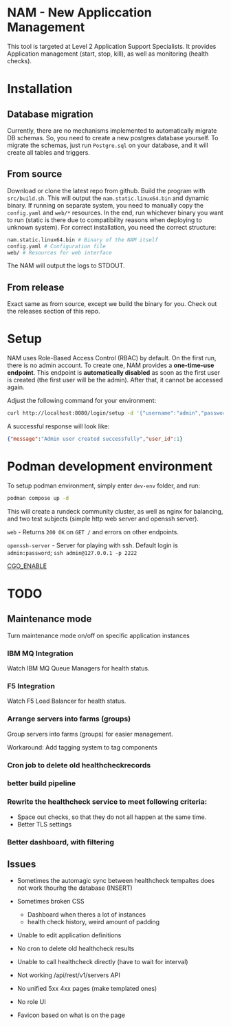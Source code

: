 # NAM - New Appliccation Management
This tool is targeted at Level 2 Application Support Specialists. It provides Application management (start, stop, kill), as well as monitoring (health checks).

# Installation

## Database migration
Currently, there are no mechanisms implemented to automatically migrate DB schemas. So, you need to create a new postgres database yourself. To migrate the schemas, just run `Postgre.sql` on your database, and it will create all tables and triggers.

## From source
Download or clone the latest repo from github. Build the program with `src/build.sh`. This will output the `nam.static.linux64.bin` and dynamic binary. If running on separate system, you need to manually copy the `config.yaml` and `web/*` resources. In the end, run whichever binary you want to run (static is there due to compatibility reasons when deploying to unknown system). For correct installation, you need the correct structure:
```bash
nam.static.linux64.bin # Binary of the NAM itself
config.yaml # Configuration file
web/ # Resources for web interface
```
The NAM will output the logs to STDOUT.

## From release
Exact same as from source, except we build the binary for you. Check out the releases section of this repo.

# Setup

NAM uses Role-Based Access Control (RBAC) by default. On the first run, there is no admin account. To create one, NAM provides a **one-time-use endpoint**. This endpoint is **automatically disabled** as soon as the first user is created (the first user will be the admin). After that, it cannot be accessed again.

Adjust the following command for your environment:

```bash
curl http://localhost:8080/login/setup -d '{"username":"admin","password":"admin","email":"admin@nam.local"}' -X POST
```

A successful response will look like:

```json
{"message":"Admin user created successfully","user_id":1}
```

# Podman development environment
To setup podman environment, simply enter `dev-env` folder, and run:
```bash
podman compose up -d
```
This will create a rundeck community cluster, as well as nginx for balancing, and two test subjects (simple http web server and openssh server).

`web` - Returns `200 OK` on `GET /` and errors on other endpoints.

`openssh-server` - Server for playing with ssh. Default login is `admin:password`; `ssh admin@127.0.0.1 -p 2222`

[CGO_ENABLE](https://github.com/go101/go101/wiki/CGO-Environment-Setup)

# TODO

## Maintenance mode
Turn maintenance mode on/off on specific application instances

### IBM MQ Integration
Watch IBM MQ Queue Managers for health status.

### F5 Integration
Watch F5 Load Balancer for health status.

### Arrange servers into farms (groups)
Group servers into farms (groups) for easier management.

Workaround: Add tagging system to tag components

### Cron job to delete old healthcheckrecords
### better build pipeline

### Rewrite the healthcheck service to meet following criteria:
- Space out checks, so that they do not all happen at the same time.
- Better TLS settings

### Better dashboard, with filtering

## Issues
- Sometimes the automagic sync between healthcheck tempaltes does not work thourhg the database (INSERT)
- Sometimes broken CSS
    - Dashboard when theres a lot of instances
    - health check history, weird amount of padding
- Unable to edit application definitions
- No cron to delete old healthcheck results
- Unable to call healthcheck directly (have to wait for interval)
- Not working /api/rest/v1/servers API

- No unified 5xx 4xx pages (make templated ones)
- No role UI
- Favicon based on what is on the page